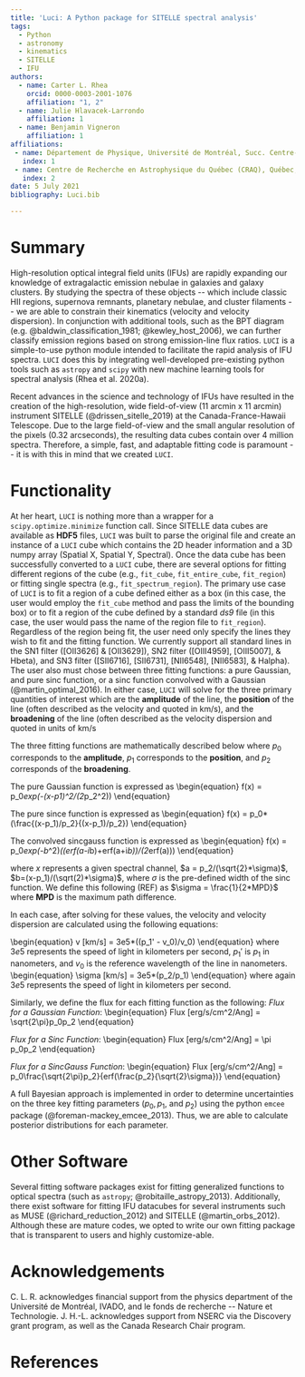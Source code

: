 ```yaml
---
title: 'Luci: A Python package for SITELLE spectral analysis'
tags:
  - Python
  - astronomy
  - kinematics
  - SITELLE
  - IFU
authors:
  - name: Carter L. Rhea
    orcid: 0000-0003-2001-1076
    affiliation: "1, 2"
  - name: Julie Hlavacek-Larrondo
    affiliation: 1
  - name: Benjamin Vigneron
    affiliation: 1
affiliations:
 - name: Département de Physique, Université de Montréal, Succ. Centre-Ville, Montréal, Québec, H3C 3J7, Canada
   index: 1
 - name: Centre de Recherche en Astrophysique du Québec (CRAQ), Québec, QC, G1V 0A6, Canada
   index: 2
date: 5 July 2021
bibliography: Luci.bib

---
```


# Summary

High-resolution optical integral field units (IFUs) are rapidly expanding our knowledge
of extragalactic emission nebulae in galaxies and galaxy clusters. By studying the spectra
of these objects -- which include classic HII regions, supernova remnants, planetary nebulae,
and cluster filaments -- we are able to constrain their kinematics (velocity and velocity dispersion).
In conjunction with additional tools, such as the BPT diagram (e.g. @baldwin_classification_1981; @kewley_host_2006), we can further classify
emission regions based on strong emission-line flux ratios. `LUCI` is a simple-to-use python module
intended to facilitate the rapid analysis of IFU spectra. `LUCI` does this by integrating
well-developed pre-existing python tools such as `astropy` and `scipy` with new
machine learning tools for spectral analysis (Rhea et al. 2020a).

Recent advances in the science and technology of IFUs have resulted in the creation
of the high-resolution, wide field-of-view (11 arcmin x 11 arcmin) instrument SITELLE (@drissen_sitelle_2019)
at the Canada-France-Hawaii Telescope. Due to the large field-of-view and the small
angular resolution of the pixels (0.32 arcseconds), the resulting data cubes contain
over 4 million spectra. Therefore, a simple, fast, and adaptable fitting code is
paramount -- it is with this in mind that we created `LUCI`.


# Functionality
At her heart, `LUCI` is nothing more than a wrapper for a `scipy.optimize.minimize`
function call. Since SITELLE data cubes are available as **HDF5** files, `LUCI` was built
to parse the original file and create an instance of a `LUCI` cube which contains the 2D header information and
a 3D numpy array (Spatial X, Spatial Y, Spectral). Once the data cube has been successfully converted
to a `LUCI` cube, there are several options for fitting different regions of the cube
(e.g., `fit_cube`, `fit_entire_cube`, `fit_region`) or fitting single spectra (e.g., `fit_spectrum_region`).
The primary use case of `LUCI` is to fit a region of a cube defined either as a box (in this case, the
user would employ the `fit_cube` method and pass the limits of the bounding box) or to
fit a region of the cube defined by a standard *ds9* file (in this case, the user would pass the name of the
region file to `fit_region`). Regardless of the region being fit, the user need only specify the
lines they wish to fit and the fitting function. We currently support all standard lines in
the SN1 filter ([OII3626] & [OII3629]), SN2 filter ([OIII4959], [OIII5007], & Hbeta), and SN3 filter ([SII6716], [SII6731], [NII6548], [NII6583], & Halpha).    
The user also must chose between three fitting functions: a pure Gaussian, and pure sinc function, or a sinc function convolved with a Gaussian (@martin_optimal_2016).
In either case, `LUCI` will solve for the three primary quantities of interest which are the **amplitude** of the line, the **position** of the line (often described as the velocity and quoted in km/s), and the **broadening** of the line (often described as the velocity dispersion and quoted in units of km/s

The three fitting functions are mathematically described below where $p_0$ corresponds to the **amplitude**, $p_1$ corresponds to the **position**, and $p_2$ corresponds of the **broadening**.

The pure Gaussian function is expressed as
\begin{equation}
    f(x) = p_0*exp(-(x-p1)^2/(2*p_2^2))
\end{equation}

The pure since function is expressed as
\begin{equation}
    f(x) = p_0*(\frac{(x-p_1)/p_2}{(x-p_1)/p_2})
\end{equation}

The convolved sincgauss function is expressed as
\begin{equation}
    f(x) = p_0*exp(-b*^2)*((erf(a-i*b)+erf(a+i*b))/(2*erf(a)))
\end{equation}

where *x* represents a given spectral channel, $a = p_2/(\sqrt{2}*\sigma)$, $b=(x-p_1)/(\sqrt(2)*\sigma)$, where $\sigma$ is the
pre-defined width of the sinc function. We define this following (REF) as $\sigma = \frac{1}{2*MPD}$ where **MPD** is the maximum path difference.

In each case, after solving for these values, the velocity and velocity dispersion are calculated using the following equations:

\begin{equation}
    v [km/s] = 3e5*((p_1' - v_0)/v_0)
\end{equation}
where $3e5$ represents the speed of light in kilometers per second, $p_1'$ is $p_1$ in nanometers, and $v_0$ is the reference wavelength of the line in nanometers.
\begin{equation}
    \sigma [km/s] = 3e5*(p_2/p_1)
\end{equation}
where again $3e5$ represents the speed of light in kilometers per second.

Similarly, we define the flux for each fitting function as the following:
*Flux for a Gaussian Function*:
\begin{equation}
    Flux [erg/s/cm^2/Ang] = \sqrt{2\pi}p_0p_2
\end{equation}

*Flux for a Sinc Function*:
\begin{equation}
    Flux [erg/s/cm^2/Ang] = \pi p_0p_2
\end{equation}

*Flux for a SincGauss Function*:
\begin{equation}
    Flux [erg/s/cm^2/Ang] = p_0\frac{\sqrt{2\pi}p_2}{erf(\frac{p_2}{\sqrt{2}\sigma})}
\end{equation}

A full Bayesian approach is implemented in order to determine uncertainties on the three key
fitting parameters ($p_0, p_1,$ and $p_2$) using the python `emcee` package (@foreman-mackey_emcee_2013).
Thus, we are able to calculate posterior distributions for each parameter.

# Other Software
Several fitting software packages exist for fitting generalized functions to optical spectra (such as `astropy`; @robitaille_astropy_2013).
Additionally, there exist software for fitting IFU datacubes for several instruments such as MUSE (@richard_reduction_2012)
and SITELLE (@martin_orbs_2012). Although these are mature codes, we opted to write our own fitting package that
is transparent to users and highly customize-able.




# Acknowledgements

C. L. R. acknowledges financial support from the physics department of the Université de Montréal, IVADO, and le fonds de recherche -- Nature et Technologie.
J. H.-L. acknowledges support from NSERC via the Discovery grant program, as well as the Canada Research Chair program.

# References
